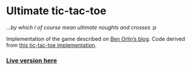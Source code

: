 # Ultimate tic-tac-toe

*…by which I of course mean ultimate noughts and crosses :p*

Implementation of the game described on
[Ben Orlin’s blog](http://mathwithbaddrawings.com/2013/06/16/ultimate-tic-tac-toe/).
Code derived from [this tic-tac-toe implementation](https://github.com/josephwegner/node-tac-toe).

### [Live version here](http://andylolz.github.io/ultimate-tic-tac-toe/)


